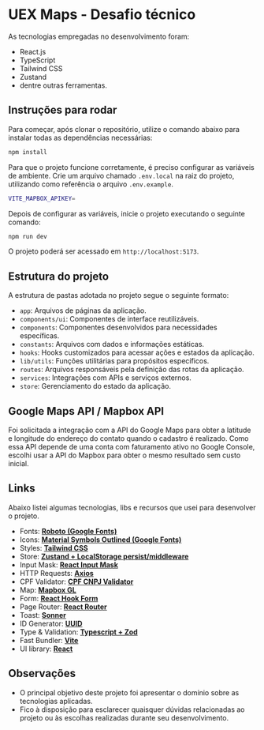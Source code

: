 # UEX Maps - Desafio técnico

As tecnologias empregadas no desenvolvimento foram:

- React.js
- TypeScript
- Tailwind CSS
- Zustand
- dentre outras ferramentas.

## Instruções para rodar

Para começar, após clonar o repositório, utilize o comando abaixo para instalar todas as dependências necessárias:

```bash
npm install
```

Para que o projeto funcione corretamente, é preciso configurar as variáveis de ambiente. Crie um arquivo chamado `.env.local` na raiz do projeto, utilizando como referência o arquivo `.env.example`.

```bash
VITE_MAPBOX_APIKEY=
```

Depois de configurar as variáveis, inicie o projeto executando o seguinte comando:

```bash
npm run dev
```

O projeto poderá ser acessado em `http://localhost:5173`.

## Estrutura do projeto

A estrutura de pastas adotada no projeto segue o seguinte formato:

- `app`: Arquivos de páginas da aplicação.
- `components/ui`:  Componentes de interface reutilizáveis.
- `components`: Componentes desenvolvidos para necessidades específicas.
- `constants`: Arquivos com dados e informações estáticas.
- `hooks`: Hooks customizados para acessar ações e estados da aplicação.
- `lib/utils`: Funções utilitárias para propósitos específicos.
- `routes`: Arquivos responsáveis pela definição das rotas da aplicação.
- `services`: Integrações com APIs e serviços externos.
- `store`: Gerenciamento do estado da aplicação.

## Google Maps API / Mapbox API

Foi solicitada a integração com a API do Google Maps para obter a latitude e longitude do endereço do contato quando o cadastro é realizado. Como essa API depende de uma conta com faturamento ativo no Google Console, escolhi usar a API do Mapbox para obter o mesmo resultado sem custo inicial.

## Links

Abaixo listei algumas tecnologias, libs e recursos que usei para desenvolver o projeto.

- Fonts: **[Roboto (Google Fonts)](https://fonts.googleapis.com/css2?family=Roboto)**
- Icons: **[Material Symbols Outlined (Google Fonts)](https://fonts.googleapis.com/css2?family=Material+Symbols+Outlined)**
- Styles: **[Tailwind CSS](https://tailwindcss.com)**
- Store: **[Zustand + LocalStorage persist/middleware](https://zustand.docs.pmnd.rs/getting-started/introduction)**
- Input Mask: **[React Input Mask](https://www.npmjs.com/package/@react-input/mask)**
- HTTP Requests: **[Axios](https://www.npmjs.com/package/axios)**
- CPF Validator: **[CPF CNPJ Validator](https://www.npmjs.com/package/cpf-cnpj-validator)**
- Map: **[Mapbox GL](https://docs.mapbox.com/mapbox-gl-js/guides)**
- Form: **[React Hook Form](https://react-hook-form.com/)**
- Page Router: **[React Router](https://reactrouter.com/start/declarative/routing)**
- Toast: **[Sonner](https://sonner.emilkowal.ski/)**
- ID Generator: **[UUID](https://www.npmjs.com/package/uuid)**
- Type & Validation: **[Typescript + Zod](https://zod.dev/)**
- Fast Bundler: **[Vite](https://vite.dev/)**
- UI library: **[React](https://react.dev/)**

## Observações

- O principal objetivo deste projeto foi apresentar o domínio sobre as tecnologias aplicadas.
- Fico à disposição para esclarecer quaisquer dúvidas relacionadas ao projeto ou às escolhas realizadas durante seu desenvolvimento.
